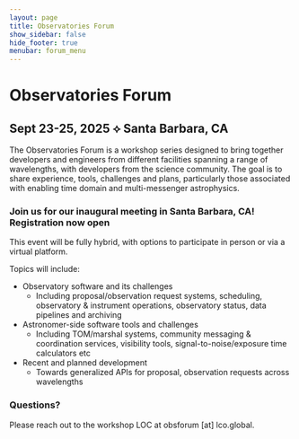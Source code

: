 ```yaml
---
layout: page
title: Observatories Forum
show_sidebar: false
hide_footer: true
menubar: forum_menu
---
```


# Observatories Forum

## Sept 23-25, 2025         &#10209;        Santa Barbara, CA

The Observatories Forum is a workshop series designed to bring together developers and engineers from different 
facilities spanning a range of wavelengths, with developers from the science community.  The goal is to share 
experience, tools, challenges and plans, particularly those associated with enabling time domain and multi-messenger 
astrophysics.   

### Join us for our inaugural meeting in Santa Barbara, CA!  Registration now open

This event will be fully hybrid, with options to participate in person or via a virtual platform.  

Topics will include:
- Observatory software and its challenges
  - Including proposal/observation request systems, scheduling, observatory & instrument operations, 
  observatory status, data pipelines and archiving
- Astronomer-side software tools and challenges
  - Including TOM/marshal systems, community messaging & coordination services, visibility tools, 
    signal-to-noise/exposure time calculators etc
- Recent and planned development
  - Towards generalized APIs for proposal, observation requests across wavelengths

### Questions?
Please reach out to the workshop LOC at obsforum [at] lco.global.